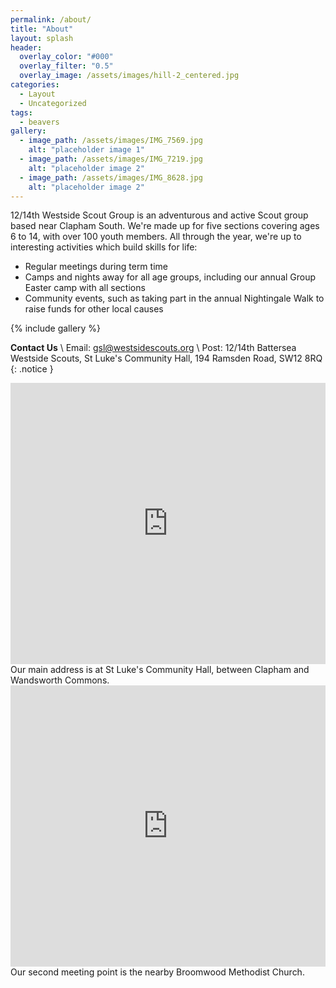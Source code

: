 ```yaml
---
permalink: /about/
title: "About"
layout: splash
header:
  overlay_color: "#000"
  overlay_filter: "0.5"
  overlay_image: /assets/images/hill-2_centered.jpg
categories:
  - Layout
  - Uncategorized
tags:
  - beavers
gallery:
  - image_path: /assets/images/IMG_7569.jpg
    alt: "placeholder image 1"
  - image_path: /assets/images/IMG_7219.jpg
    alt: "placeholder image 2"
  - image_path: /assets/images/IMG_8628.jpg
    alt: "placeholder image 2"
---
```


12/14th Westside Scout Group is an adventurous and active Scout group based near Clapham South. We're made up for five sections covering ages 6 to 14, with over 100 youth members. All through the year, we're up to interesting activities which build skills for life:
- Regular meetings during term time
- Camps and nights away for all age groups, including our annual Group Easter camp with all sections
- Community events, such as taking part in the annual Nightingale Walk to raise funds for other local causes

{% include gallery %}

**Contact Us** \\
Email: [gsl@westsidescouts.org](mailto:gsl@westsidescouts.org) \\
Post: 12/14th Battersea Westside Scouts, St Luke's Community Hall, 194 Ramsden Road, SW12 8RQ
{: .notice }

<iframe src="https://www.google.com/maps/embed?pb=!1m14!1m8!1m3!1d9945.310961948246!2d-0.1568314!3d51.4521388!3m2!1i1024!2i768!4f13.1!3m3!1m2!1s0x4876058f7008e3f5%3A0x517aca1aba9da354!2s12%2F14th%20Westside%20Scouts!5e0!3m2!1sen!2suk!4v1680477986786!5m2!1sen!2suk" width="100%" height="450" style="border:0;" allowfullscreen="" loading="lazy" referrerpolicy="no-referrer-when-downgrade"></iframe>
Our main address is at St Luke's Community Hall, between Clapham and Wandsworth Commons.

<iframe src="https://www.google.com/maps/embed?pb=!1m18!1m12!1m3!1d10236.373736738802!2d-0.16570999009175108!3d51.45372907374747!2m3!1f0!2f0!3f0!3m2!1i1024!2i768!4f13.1!3m3!1m2!1s0x487605bf2a09239d%3A0xe96394772b0e0baa!2sBroomwood%20Methodist%20Church!5e0!3m2!1sen!2suk!4v1680478299250!5m2!1sen!2suk" width="100%" height="450" style="border:0;" allowfullscreen="" loading="lazy" referrerpolicy="no-referrer-when-downgrade"></iframe>
Our second meeting point is the nearby Broomwood Methodist Church.

